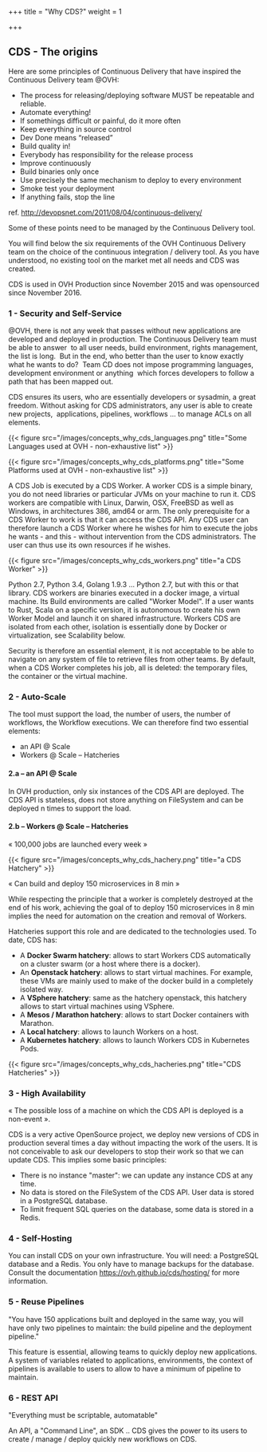 +++
title = "Why CDS?"
weight = 1

+++


## CDS - The origins

Here are some principles of Continuous Delivery that have inspired the Continuous Delivery team @OVH:

- The process for releasing/deploying software MUST be repeatable and reliable.
- Automate everything!
- If somethings difficult or painful, do it more often
- Keep everything in source control
- Dev Done means “released”
- Build quality in!
- Everybody has responsibility for the release process
- Improve continuously
- Build binaries only once
- Use precisely the same mechanism to deploy to every environment
- Smoke test your deployment
- If anything fails, stop the line

ref. http://devopsnet.com/2011/08/04/continuous-delivery/

Some of these points need to be managed by the Continuous Delivery tool.

You will find below the six requirements of the OVH Continuous Delivery team on the choice of the continuous 
integration / delivery tool.
As you have understood, no existing tool on the market met all needs and CDS was created. 

CDS is used in OVH Production since November 2015 and was opensourced since November 2016.

### 1 - Security and Self-Service

@OVH, there is not any week that passes without new applications 
are developed and deployed in production. The Continuous Delivery team must be able to answer 
to all user needs, build environment, rights management, the list is long. 
But in the end, who better than the user to know exactly what he wants to do? 
Team CD does not impose programming languages, development environment or anything 
which forces developers to follow a path that has been mapped out.

CDS ensures its users, who are essentially developers or sysadmin, a great freedom.
Without asking for CDS administrators, any user is able to create new projects, 
applications, pipelines, workflows ... to manage ACLs on all elements.

{{< figure src="/images/concepts_why_cds_languages.png" title="Some Languages used at OVH - non-exhaustive list" >}}

{{< figure src="/images/concepts_why_cds_platforms.png" title="Some Platforms used at OVH - non-exhaustive list" >}}

A CDS Job is executed by a CDS Worker. A worker CDS is a simple binary, you do not need libraries
or particular JVMs on your machine to run it. CDS workers are compatible with Linux, Darwin, OSX,
FreeBSD as well as Windows, in architectures 386, amd64 or arm. The only prerequisite for a CDS Worker to work
is that it can access the CDS API. Any CDS user can therefore launch a CDS Worker where he wishes for him
to execute the jobs he wants - and this - without intervention from the CDS administrators. The user
can thus use its own resources if he wishes.

{{< figure src="/images/concepts_why_cds_workers.png" title="a CDS Worker" >}}


Python 2.7, Python 3.4, Golang 1.9.3 ... Python 2.7, but with this or that library. CDS workers are binaries
executed in a docker image, a virtual machine. Its Build environments are called "Worker Model". If a
user wants to Rust, Scala on a specific version, it is autonomous to create his own
Worker Model and launch it on shared infrastructure. Workers CDS are isolated from each other,
isolation is essentially done by Docker or virtualization, see Scalability below.

Security is therefore an essential element, it is not acceptable to be able to navigate on any system of
file to retrieve files from other teams. By default, when a CDS Worker completes his job, all
is deleted: the temporary files, the container or the virtual machine.

### 2 - Auto-Scale

The tool must support the load, the number of users, the number of workflows, the Workflow executions.
We can therefore find two essential elements:

* an API @ Scale
* Workers @ Scale – Hatcheries

#### 2.a – an API @ Scale

In OVH production, only six instances of the CDS API are deployed. The CDS API is stateless, does not store anything 
on FileSystem and can be deployed n times to support the load.

#### 2.b – Workers @ Scale – Hatcheries

« 100,000 jobs are launched every week »

{{< figure src="/images/concepts_why_cds_hachery.png" title="a CDS Hatchery" >}}

« Can build and deploy 150 microservices in 8 min »

While respecting the principle that a worker is completely destroyed at the end of his work, achieving the goal of
to deploy 150 microservices in 8 min implies the need for automation on the creation and removal of Workers.

Hatcheries support this role and are dedicated to the technologies used. To date, CDS has:
 
- A **Docker Swarm hatchery**: allows to start Workers CDS automatically on a cluster swarm (or a host where there is a docker).
- An **Openstack hatchery**: allows to start virtual machines. For example, these VMs are mainly used to make of the docker build in a completely isolated way.
- A **VSphere hatchery**: same as the hatchery openstack, this hatchery allows to start virtual machines using VSphere.
- A **Mesos / Marathon hatchery**: allows to start Docker containers with Marathon.
- A **Local hatchery**: allows to launch Workers on a host.
- A **Kubernetes hatchery**: allows to launch Workers CDS in Kubernetes Pods.
 
{{< figure src="/images/concepts_why_cds_hacheries.png" title="CDS Hatcheries" >}}

### 3 - High Availability

« The possible loss of a machine on which the CDS API is deployed is a non-event ».

CDS is a very active OpenSource project, we deploy new versions of CDS in production several times a day
without impacting the work of the users. It is not conceivable to ask our developers to stop
their work so that we can update CDS. This implies some basic principles:

- There is no instance "master": we can update any instance CDS at any time.
- No data is stored on the FileSystem of the CDS API. User data is stored in a PostgreSQL database.
- To limit frequent SQL queries on the database, some data is stored in a Redis.

### 4 - Self-Hosting

You can install CDS on your own infrastructure. You will need: a PostgreSQL database and a Redis. 
You only have to manage backups for the database.
Consult the documentation https://ovh.github.io/cds/hosting/ for more information.

### 5 - Reuse Pipelines

"You have 150 applications built and deployed in the same way, you will have only two pipelines to maintain:
the build pipeline and the deployment pipeline."

This feature is essential, allowing teams to quickly deploy new applications. A system of variables related to applications,
environments, the context of pipelines is available to users to allow to have a minimum of pipeline to maintain.

### 6 - REST API

"Everything must be scriptable, automatable"

An API, a "Command Line", an SDK .. CDS gives the power to its users to create / manage / deploy quickly new workflows on CDS.